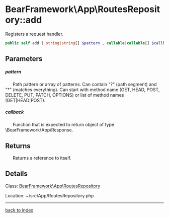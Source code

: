 # BearFramework\App\RoutesRepository::add

Registers a request handler.

```php
public self add ( string|string[] $pattern , callable|callable[] $callback )
```

## Parameters

##### pattern

&nbsp;&nbsp;&nbsp;&nbsp;&nbsp;&nbsp;Path pattern or array of patterns. Can contain "?" (path segment) and "*" (matches everything). Can start with method name (GET, HEAD, POST, DELETE, PUT, PATCH, OPTIONS) or list of method names (GET|HEAD|POST).

##### callback

&nbsp;&nbsp;&nbsp;&nbsp;&nbsp;&nbsp;Function that is expected to return object of type \BearFramework\App\Response.

## Returns

&nbsp;&nbsp;&nbsp;&nbsp;&nbsp;&nbsp;Returns a reference to itself.

## Details

Class: [BearFramework\App\RoutesRepository](bearframework.app.routesrepository.class.md)

Location: ~/src/App/RoutesRepository.php

---

[back to index](index.md)

